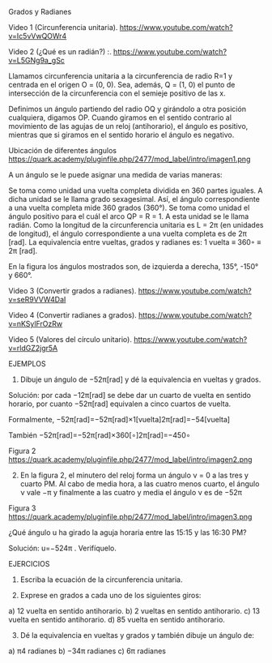 Grados y Radianes

Video 1 (Circunferencia unitaria). https://www.youtube.com/watch?v=Ic5vVwQOWr4

Video 2 (¿Qué es un radián?) :. https://www.youtube.com/watch?v=L5GNg9a_gSc

Llamamos circunferencia unitaria a la circunferencia de radio R=1 y centrada en el origen O = (0, 0). Sea, además, Q = (1, 0) el punto de intersección de la circunferencia con el semieje positivo de las x.

Definimos un ángulo partiendo del radio OQ y girándolo a otra posición cualquiera, digamos OP. Cuando giramos en el sentido contrario al movimiento de las agujas de un reloj (antihorario), el ángulo es positivo, mientras que si giramos en el sentido horario el ángulo es negativo.

Ubicación de diferentes ángulos https://quark.academy/pluginfile.php/2477/mod_label/intro/imagen1.png
 
A un ángulo se le puede asignar una medida de varias maneras:

Se toma como unidad una vuelta completa dividida en 360 partes iguales. A dicha unidad se le llama grado sexagesimal. Así, el ángulo correspondiente a una vuelta completa mide 360 grados (360°).
Se toma como unidad el ángulo positivo para el cuál el arco QP = R = 1. A esta unidad se le llama radián. Como la longitud de la circunferencia unitaria es L = 2π (en unidades de longitud), el ángulo correspondiente a una vuelta completa es de 2π [rad]. La equivalencia entre vueltas, grados y radianes es: 1 vuelta ≡ 360◦ ≡ 2π [rad].
 
En la figura los ángulos mostrados son, de izquierda a derecha, 135°, -150° y 660°.

Video 3 (Convertir grados a radianes). https://www.youtube.com/watch?v=seR9VVW4DaI

Video 4 (Convertir radianes a grados). https://www.youtube.com/watch?v=nKSylFrOzRw

Video 5 (Valores del círculo unitario). https://www.youtube.com/watch?v=rldGZ2jgr5A

EJEMPLOS
1. Dibuje un ángulo de −52π[rad]
 y dé la equivalencia en vueltas y grados.

Solución: por cada −12π[rad]
 se debe dar un cuarto de vuelta en sentido horario, por cuanto −52π[rad]
 equivalen a cinco cuartos de vuelta.

Formalmente, −52π[rad]=−52π[rad]×1[vuelta]2π[rad]=−54[vuelta]

También
−52π[rad]=−52π[rad]×360[∘]2π[rad]=−450∘

Figura 2 https://quark.academy/pluginfile.php/2477/mod_label/intro/imagen2.png

2. En la figura 2, el minutero del reloj forma un ángulo ν = 0 a las tres y cuarto PM. Al cabo de media hora, a las cuatro menos cuarto, el ángulo ν vale −π y finalmente a las cuatro y media el ángulo ν es de −52π

Figura 3 https://quark.academy/pluginfile.php/2477/mod_label/intro/imagen3.png

¿Qué ángulo u ha girado la aguja horaria entre las 15:15 y las 16:30 PM?

Solución: u=−524π
. Verifíquelo.

EJERCICIOS
1. Escriba la ecuación de la circunferencia unitaria.

2. Exprese en grados a cada uno de los siguientes giros:

a) 12
 vuelta en sentido antihorario.
b) 2
 vueltas en sentido antihorario.
c) 13
 vuelta en sentido antihorario.
d) 85
 vuelta en sentido antihorario.

3. Dé la equivalencia en vueltas y grados y también dibuje un ángulo de:

a) π4
 radianes
b) −34π
 radianes
c) 6π
 radianes